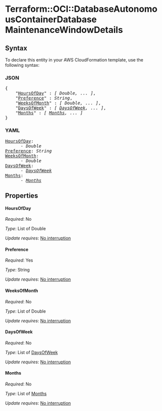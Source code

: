 # Terraform::OCI::DatabaseAutonomousContainerDatabase MaintenanceWindowDetails

## Syntax

To declare this entity in your AWS CloudFormation template, use the following syntax:

### JSON

<pre>
{
    "<a href="#hoursofday" title="HoursOfDay">HoursOfDay</a>" : <i>[ Double, ... ]</i>,
    "<a href="#preference" title="Preference">Preference</a>" : <i>String</i>,
    "<a href="#weeksofmonth" title="WeeksOfMonth">WeeksOfMonth</a>" : <i>[ Double, ... ]</i>,
    "<a href="#daysofweek" title="DaysOfWeek">DaysOfWeek</a>" : <i>[ <a href="maintenancewindowdetails-daysofweek.md">DaysOfWeek</a>, ... ]</i>,
    "<a href="#months" title="Months">Months</a>" : <i>[ <a href="maintenancewindowdetails-months.md">Months</a>, ... ]</i>
}
</pre>

### YAML

<pre>
<a href="#hoursofday" title="HoursOfDay">HoursOfDay</a>: <i>
      - Double</i>
<a href="#preference" title="Preference">Preference</a>: <i>String</i>
<a href="#weeksofmonth" title="WeeksOfMonth">WeeksOfMonth</a>: <i>
      - Double</i>
<a href="#daysofweek" title="DaysOfWeek">DaysOfWeek</a>: <i>
      - <a href="maintenancewindowdetails-daysofweek.md">DaysOfWeek</a></i>
<a href="#months" title="Months">Months</a>: <i>
      - <a href="maintenancewindowdetails-months.md">Months</a></i>
</pre>

## Properties

#### HoursOfDay

_Required_: No

_Type_: List of Double

_Update requires_: [No interruption](https://docs.aws.amazon.com/AWSCloudFormation/latest/UserGuide/using-cfn-updating-stacks-update-behaviors.html#update-no-interrupt)

#### Preference

_Required_: Yes

_Type_: String

_Update requires_: [No interruption](https://docs.aws.amazon.com/AWSCloudFormation/latest/UserGuide/using-cfn-updating-stacks-update-behaviors.html#update-no-interrupt)

#### WeeksOfMonth

_Required_: No

_Type_: List of Double

_Update requires_: [No interruption](https://docs.aws.amazon.com/AWSCloudFormation/latest/UserGuide/using-cfn-updating-stacks-update-behaviors.html#update-no-interrupt)

#### DaysOfWeek

_Required_: No

_Type_: List of <a href="maintenancewindowdetails-daysofweek.md">DaysOfWeek</a>

_Update requires_: [No interruption](https://docs.aws.amazon.com/AWSCloudFormation/latest/UserGuide/using-cfn-updating-stacks-update-behaviors.html#update-no-interrupt)

#### Months

_Required_: No

_Type_: List of <a href="maintenancewindowdetails-months.md">Months</a>

_Update requires_: [No interruption](https://docs.aws.amazon.com/AWSCloudFormation/latest/UserGuide/using-cfn-updating-stacks-update-behaviors.html#update-no-interrupt)

